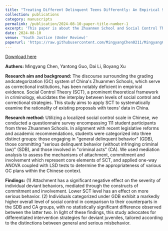 ```yaml
---
title: "Treating Different Delinquent Teens Differently: An Empirical Study on China’s Zhuanmen Schools"
collection: publications
category: manuscripts
permalink: /publication/2024-08-10-paper-title-number-1
excerpt: 'This paper is about the Zhuanmen School and Social Control Theory'
date: 2024-08-10
venue: 'Youth Justice (Under Review)'
paperurl: 'https://raw.githubusercontent.com/MingyangChen0211/MingyangChen/refs/heads/master/files/ZhuanmenSchool.pdf'
---
```


[Download here](https://raw.githubusercontent.com/MingyangChen0211/MingyangChen/refs/heads/master/files/ZhuanmenSchool.pdf) <br>

**Authers:** Mingyang Chen, Yantong Guo, Dai Li, Boyang Xu <br>

**Research aim and background:** The discourse surrounding the grading andcategorization (GC) system of China's Zhuanmen Schools, which serve as correctional institutions, has been notably deficient in empirical evidence. Social Control Theory (SCT), a prominent theoretical framework in criminology, elucidates the interplay between levels of social control and correctional strategies. This study aims to apply SCT to systematically examine the rationality of existing proposals with teens’ data in China.<br>

**Research method:** Utilizing a localized social control scale in Chinese, we conducted a questionnaire survey encompassing 111 student participants from three Zhuanmen Schools. In alignment with recent legislative reforms and academic recommendations, students were categorized into three distinct groups: those engaging in "general delinquent behavior" (GDB), those committing "serious delinquent behavior (without infringing criminal law)" (SDB), and those involved in "criminal acts" (CA). We used mediation analysis to assess the mechanisms of attachment, commitment and involvement which represent core elements of SCT, and applied one-way ANOVA coupled with LSD tests to determine the appropriateness of various GC plans within the Chinese context.<br>

**Findings:** (1) Attachment has a significant negative effect on the severity of individual deviant behaviors, mediated through the constructs of commitment and involvement. Lower SCT level has an effect on more serious behavior. (2) Individuals categorized under GDB exhibit a markedly higher overall level of social control in comparison to their counterparts in the SDB and CA groups, with no statistically significant difference observed between the latter two. In light of these findings, this study advocates for differentiated intervention strategies for deviant juveniles, tailored according to the distinctions between general and serious misbehavior. <br>
